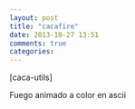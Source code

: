 ```yaml
---
layout: post
title: "cacafire"
date: 2013-10-27 13:51
comments: true
categories: 
---
```

[caca-utils]

Fuego animado a color en ascii

